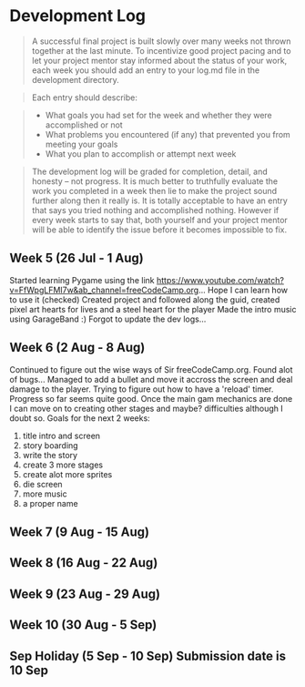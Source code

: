 # Development Log
> A successful final project is built slowly over many weeks not thrown together at the last minute. To incentivize good project pacing and to let your project mentor stay informed about the status of your work, each week you should add an entry to your log.md file in the development directory.

> Each entry should describe:

> - What goals you had set for the week and whether they were accomplished or not
> - What problems you encountered (if any) that prevented you from meeting your goals
> - What you plan to accomplish or attempt next week

> The development log will be graded for completion, detail, and honesty – not progress. It is much better to truthfully evaluate the work you completed in a week then lie to make the project sound further along then it really is. It is totally acceptable to have an entry that says you tried nothing and accomplished nothing. However if every week starts to say that, both yourself and your project mentor will be able to identify the issue before it becomes impossible to fix.

## Week 5 (26 Jul - 1 Aug)
Started learning Pygame using the link https://www.youtube.com/watch?v=FfWpgLFMI7w&ab_channel=freeCodeCamp.org... Hope I can learn how to use it (checked)
Created project and followed along the guid, created pixel art hearts for lives and a steel heart for the player
Made the intro music using GarageBand :)
Forgot to update the dev logs...

## Week 6 (2 Aug - 8 Aug)
Continued to figure out the wise ways of Sir freeCodeCamp.org. Found alot of bugs... Managed to add a bullet and move it accross the screen and deal damage to the player. Trying to figure out how to have a 'reload' timer. Progress so far seems quite good. Once the main gam mechanics are done I can move on to creating other stages and maybe? difficulties although I doubt so. Goals for the next 2 weeks:

1. title intro and screen
2. story boarding 
3. write the story
4. create 3 more stages
5. create alot more sprites
6. die screen
7. more music
8. a proper name

## Week 7 (9 Aug - 15 Aug)

## Week 8 (16 Aug - 22 Aug)

## Week 9 (23 Aug - 29 Aug)

## Week 10 (30 Aug - 5 Sep)

## Sep Holiday (5 Sep - 10 Sep) **Submission date is 10 Sep**
